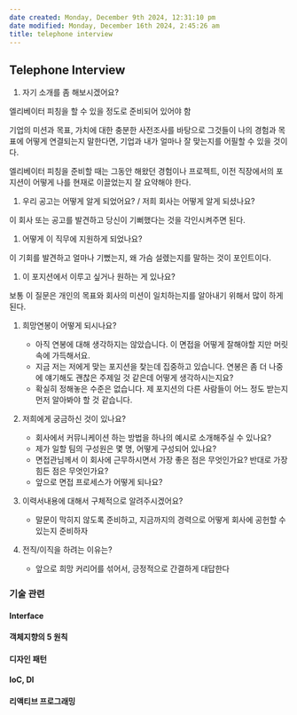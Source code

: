 ```yaml
---
date created: Monday, December 9th 2024, 12:31:10 pm
date modified: Monday, December 16th 2024, 2:45:26 am
title: telephone interview
---
```


## Telephone Interview

1. 자기 소개를 좀 해보시겠어요?

엘리베이터 피칭을 할 수 있을 정도로 준비되어 있어야 함

기업의 미션과 목표, 가치에 대한 충분한 사전조사를 바탕으로 그것들이 나의 경험과 목표에 어떻게 연결되는지 말한다면, 기업과 내가 얼마나 잘 맞는지를 어필할 수 있을 것이다.

엘리베이터 피칭을 준비할 때는 그동안 해왔던 경험이나 프로젝트, 이전 직장에서의 포지션이 어떻게 나를 현재로 이끌었는지 잘 요약해야 한다.

1. 우리 공고는 어떻게 알게 되었어요? / 저희 회사는 어떻게 알게 되셨나요?

이 회사 또는 공고를 발견하고 당신이 기뻐했다는 것을 각인시켜주면 된다.

1. 어떻게 이 직무에 지원하게 되었나요?

이 기회를 발견하고 얼마나 기뻤는지, 왜 가슴 설렜는지를 말하는 것이 포인트이다.

1. 이 포지션에서 이루고 싶거나 원하는 게 있나요?

보통 이 질문은 개인의 목표와 회사의 미션이 일치하는지를 알아내기 위해서 많이 하게 된다.

1. 희망연봉이 어떻게 되시나요?
	- 아직 연봉에 대해 생각하지는 않았습니다. 이 면접을 어떻게 잘해야할 지만 머릿속에 가득해서요.
	- 지금 저는 저에게 맞는 포지션을 찾는데 집중하고 있습니다. 연봉은 좀 더 나중에 얘기해도 괜찮은 주제일 것 같은데 어떻게 생각하시는지요?
	- 확실히 정해놓은 수준은 없습니다. 제 포지션의 다른 사람들이 어느 정도 받는지 먼저 알아봐야 할 것 같습니다.

2. 저희에게 궁금하신 것이 있나요?
	- 회사에서 커뮤니케이션 하는 방법을 하나의 예시로 소개해주실 수 있나요?
	- 제가 일할 팀의 구성원은 몇 명, 어떻게 구성되어 있나요?
	- 면접관님께서 이 회사에 근무하시면서 가장 좋은 점은 무엇인가요? 반대로 가장 힘든 점은 무엇인가요?
	 - 앞으로 면접 프로세스가 어떻게 되나요?

3. 이력서내용에 대해서 구체적으로 알려주시겠어요?
	- 말문이 막히지 않도록 준비하고, 지금까지의 경력으로 어떻게 회사에 공헌할 수 있는지 준비하자

 4. 전직/이직을 하려는 이유는?
	 - 앞으로 희망 커리어를 섞어서, 긍정적으로 간결하게 대답한다

### 기술 관련

#### Interface

#### 객체지향의 5 원칙

#### 디자인 패턴

#### IoC, DI

#### 리액티브 프로그래밍
